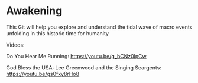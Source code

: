 # Awakening
This Git will help you explore and understand the tidal wave of macro events unfolding in this historic time for humanity

Videos:

Do You Hear Me Running: https://youtu.be/g_bCNz0lpCw

God Bless the USA:  Lee Greenwood and the Singing Seargents:  https://youtu.be/gs0fxy8rHo8
